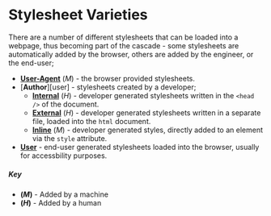 # Stylesheet Varieties

There are a number of different stylesheets that can be loaded into a webpage, thus becoming part of the cascade - some stylesheets are automatically added by the browser, others are added by the engineer, or the end-user;

- [**User-Agent**](user-agent) (_M_) - the browser provided stylesheets.
- [**Author**][user] - stylesheets created by a developer;
  - [**Internal**](internal) (_H_) - developer generated stylesheets written in the `<head />` of the document.
  - [**External**](external) (_H_) - developer generated stylesheets written in a separate file, loaded into the `html` document.
  - [**Inline**](inline) (_M_) - developer generated styles, directly added to an element via the `style` attribute.
- [**User**](*H*) - end-user generated stylesheets loaded into the browser, usually for accessbility purposes.

##### Key

- **(_M_)** - Added by a machine
- **(_H_)** - Added by a human
